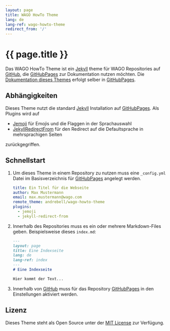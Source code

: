 ```yaml
---
layout: page
title: WAGO HowTo Theme
lang: de
lang-ref: wago-howto-theme
redirect_from: '/'
---
```


# {{ page.title }}

Das WAGO HowTo Theme ist ein [Jekyll] theme für WAGO Repositories auf [GitHub], die [GitHubPages] zur Dokumentation nutzen möchten. Die [Dokumentation dieses Themes](https://andrebell.github.io/wago-howto-theme) erfolgt selber in [GitHubPages].

## Abhängigkeiten

Dieses Theme nutzt die standard [Jekyll] Installation auf [GitHubPages]. Als Plugins wird auf 

- [Jemoji] für Emojis und die Flaggen in der Sprachauswahl
- [JekyllRedirectFrom] für den Redirect auf die Defaultsprache in mehrsprachigen Seiten

zurückgegriffen.

## Schnellstart

1. Um dieses Theme in einem Repository zu nutzen muss eine `_config.yml` Datei im Basisverzeichnis für [GitHubPages] angelegt werden.

	```yaml
	title: Ein Titel für die Webseite
	author: Max Mustermann
	email: max.mustermann@wago.com
	remote_theme: andrebell/wago-howto-theme
	plugins:
	  - jemoji
	  - jekyll-redirect-from
	```

1. Innerhalb des Repositories muss es ein oder mehrere Markdown-Files geben. Beispielsweise dieses `index.md`:

	```markdown
	---
	layout: page
	title: Eine Indexseite
	lang: de
	lang-ref: index
	---
	# Eine Indexseite

	Hier kommt der Text...
	```

1. Innerhalb von [GitHub] muss für das Repository [GitHubPages] in den Einstellungen aktiviert werden.

## Lizenz

Dieses Theme steht als Open Source unter der [MIT License] zur Verfügung.

[Jekyll]: https://jekyllrb.com/ "Jekyll"
[GitHub]: https://www.github.com/ "GitHub"
[GitHubPages]: https://help.github.com/en/articles/what-is-github-pages "GitHub Pages"
[MIT License]: https://opensource.org/licenses/MIT "MIT Lizenz"
[Jemoji]: https://github.com/jekyll/jemoji "Jemoji"
[JekyllRedirectFrom]: https://github.com/jekyll/jekyll-redirect-from "Jekyll-Redirect-From"
